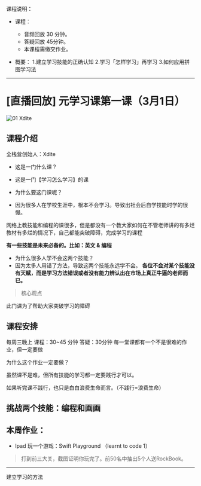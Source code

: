 课程说明：

- 课程：

  - 音频回放 30 分钟。
  - 答疑回放 45分钟。
  - 本课程需缴交作业。
  
- 概要：
  1.建立学习技能的正确认知
  2.学习「怎样学习」再学习
  3.如何应用拼图学习法

-------------

# [直播回放] 元学习课第一课（3月1日）

![01 Xdite](https://raw.githubusercontent.com/Agnes-CC/QZY.CAMP/master/Module%201/Lesson%201/01%20Xdite.png)

## 课程介绍
  
 全栈营创始人：Xdite
 
 - 这是一门什么课？
  - 这是一门【学习怎么学习】的课
 
 - 为什么要这门课呢？
  - 因为很多人在学校生涯中，根本不会学习。导致出社会后自学技能时学的很慢。
  
 网络上教技能和编程的课很多，但是都没有一个教大家如何在不管老师讲的有多烂教材有多烂的情况下，自己都能突破障碍，完成学习的课程
 
 **有一些技能是未来必备的。比如：英文 & 编程**
 - 为什么很多人学不会这两个技能？
  - 因为太多人用错了方法，导致这两个技能永远学不会。
 **各位不会对某个技能没有天赋，而是学习方法错误或者没有能力辨认出在市场上真正牛逼的老师而已。**
 > 核心观点
 
 此门课为了帮助大家突破学习的障碍
 
 ## 课程安排
 
 每周三晚上
 课程：30~45 分钟
 答疑：30分钟
  每一堂课都有一个不是很难的作业，但一定要做
  
  为什么这个作业一定要做？
  
  虽然课不是难，但所有技能的学习都一定要践行才可以。
  
  如果听完课不践行，也只是白白浪费生命而言。（不践行=浪费生命）
  
  ## 挑战两个技能：编程和画画
## 本周作业：
  - Ipad 玩一个游戏：Swift Playground （learnt to code 1）
  > 打到前三大关，截图证明你玩完了。前50名中抽出5个人送RockBook。
  
  
  -------
  建立学习的方法
  
  
